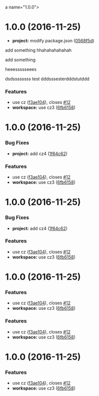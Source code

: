 a name="1.0.0"></a>
# 1.0.0 (2016-11-25)

* **project:** modify package.json ([0568f5d](https://github.com/zhouxiongking/only-for-test/commit/0568f5d))

add something    hhahahahahahah

add something

heeessssseees

dsdssssssss
test dddsssesterdddstutddd
### Features

* use cz ([f3ae104](https://github.com/zhouxiongking/only-for-test/commit/f3ae104)), closes [#12](https://github.com/zhouxiongking/only-for-test/issues/12)
* **workspace:** use cz3 ([6fb6158](https://github.com/zhouxiongking/only-for-test/commit/6fb6158))



<a name="1.0.0"></a>
# 1.0.0 (2016-11-25)


### Bug Fixes

* **project:** add cz4 ([1f64c62](https://github.com/zhouxiongking/only-for-test/commit/1f64c62))


### Features

* use cz ([f3ae104](https://github.com/zhouxiongking/only-for-test/commit/f3ae104)), closes [#12](https://github.com/zhouxiongking/only-for-test/issues/12)
* **workspace:** use cz3 ([6fb6158](https://github.com/zhouxiongking/only-for-test/commit/6fb6158))



<a name="1.0.0"></a>
# 1.0.0 (2016-11-25)


### Bug Fixes

* **project:** add cz4 ([1f64c62](https://github.com/zhouxiongking/only-for-test/commit/1f64c62))


### Features

* use cz ([f3ae104](https://github.com/zhouxiongking/only-for-test/commit/f3ae104)), closes [#12](https://github.com/zhouxiongking/only-for-test/issues/12)
* **workspace:** use cz3 ([6fb6158](https://github.com/zhouxiongking/only-for-test/commit/6fb6158))



<a name="1.0.0"></a>
# 1.0.0 (2016-11-25)


### Features

* use cz ([f3ae104](https://github.com/zhouxiongking/only-for-test/commit/f3ae104)), closes [#12](https://github.com/zhouxiongking/only-for-test/issues/12)
* **workspace:** use cz3 ([6fb6158](https://github.com/zhouxiongking/only-for-test/commit/6fb6158))


### Features

* use cz ([f3ae104](https://github.com/zhouxiongking/only-for-test/commit/f3ae104)), closes [#12](https://github.com/zhouxiongking/only-for-test/issues/12)
* **workspace:** use cz3 ([6fb6158](https://github.com/zhouxiongking/only-for-test/commit/6fb6158))



<a name="1.0.0"></a>
# 1.0.0 (2016-11-25)


### Features

* use cz ([f3ae104](https://github.com/zhouxiongking/only-for-test/commit/f3ae104)), closes [#12](https://github.com/zhouxiongking/only-for-test/issues/12)
* **workspace:** use cz3 ([6fb6158](https://github.com/zhouxiongking/only-for-test/commit/6fb6158))



